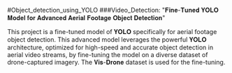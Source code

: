#Object_detection_using_YOLO
###Video_Detection:
"𝐅𝐢𝐧𝐞-𝐓𝐮𝐧𝐞𝐝 𝐘𝐎𝐋𝐎 𝐌𝐨𝐝𝐞𝐥 𝐟𝐨𝐫 𝐀𝐝𝐯𝐚𝐧𝐜𝐞𝐝 𝐀𝐞𝐫𝐢𝐚𝐥 𝐅𝐨𝐨𝐭𝐚𝐠𝐞 𝐎𝐛𝐣𝐞𝐜𝐭 𝐃𝐞𝐭𝐞𝐜𝐭𝐢𝐨𝐧"

This project is a fine-tuned model of 𝐘𝐎𝐋𝐎 specifically for aerial footage object detection. This advanced model leverages the powerful 𝐘𝐎𝐋𝐎 architecture, optimized for high-speed and accurate object detection in aerial video streams, by fine-tuning the model on a diverse dataset of drone-captured imagery. The 𝐕𝐢𝐬-𝐃𝐫𝐨𝐧𝐞 dataset is used for the fine-tuning.
